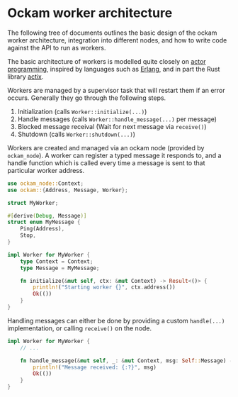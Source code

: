 # Ockam worker architecture

The following tree of documents outlines the basic design of the ockam
worker architecture, integration into different nodes, and how to
write code against the API to run as workers.

The basic architecture of workers is modelled quite closely on [actor
programming], inspired by languages such as [Erlang], and in part the
Rust library [actix].

[actor programming]: https://en.wikipedia.org/wiki/Actor_model
[Erlang]: https://www.erlang.org/
[actix]: https://github.com/actix/actix

Workers are managed by a supervisor task that will restart them if an
error occurs.  Generally they go through the following steps.

1. Initialization (calls `Worker::initialize(...)`)
2. Handle messages (calls `Worker::handle_message(...)` per message)
3. Blocked message receival (Wait for next message via `receive()`)
4. Shutdown (calls `Worker::shutdown(...)`)

Workers are created and managed via an ockam node (provided by
`ockam_node`). A worker can register a typed
message it responds to, and a handle function which is called every
time a message is sent to that particular worker address.

```rust
use ockam_node::Context;
use ockam::{Address, Message, Worker};

struct MyWorker;

#[derive(Debug, Message)]
struct enum MyMessage {
    Ping(Address),
    Stop,
}

impl Worker for MyWorker {
    type Context = Context;
    type Message = MyMessage;

    fn initialize(&mut self, ctx: &mut Context) -> Result<()> {
        println!("Starting worker {}", ctx.address())
        Ok(())
    }
}
```

Handling messages can either be done by providing a custom
`handle(...)` implementation, or calling `receive()` on the node.

```rust
impl Worker for MyWorker {
    // ...

    fn handle_message(&mut self, _: &mut Context, msg: Self::Message) -> Result<()> {
        println!("Message received: {:?}", msg)
        Ok(())
    }
}
```
